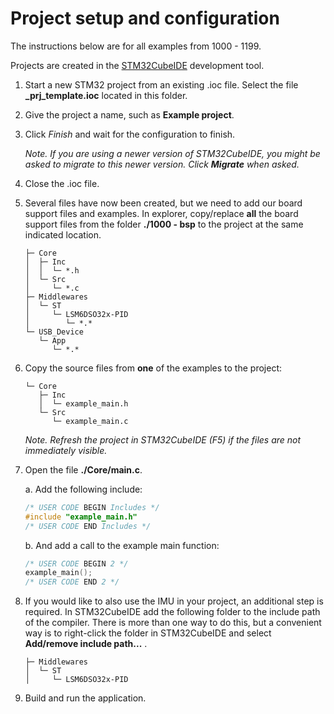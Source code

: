 # Project setup and configuration

The instructions below are for all examples from 1000 - 1199.

Projects are created in the [STM32CubeIDE](https://www.st.com/en/development-tools/stm32cubeide.html) development tool.

1.  Start a new STM32 project from an existing .ioc file. Select the file **\_prj_template.ioc** located in this folder.
2.  Give the project a name, such as **Example project**.
3.  Click _Finish_ and wait for the configuration to finish.

    _Note. If you are using a newer version of STM32CubeIDE, you might be asked to migrate to this newer version. Click **Migrate** when asked._

4.  Close the .ioc file.
5.  Several files have now been created, but we need to add our board support files and examples. In explorer, copy/replace **all** the board support files from the folder **./1000 - bsp** to the project at the same indicated location.
    ```
    ├─ Core
    │  ├─ Inc
    │  │  └─ *.h
    │  └─ Src
    │     └─ *.c
    ├─ Middlewares
    │  └─ ST
    │     └─ LSM6DSO32x-PID
    │        └─ *.*
    └─ USB_Device
       └─ App
          └─ *.*
    ```
6.  Copy the source files from **one** of the examples to the project:

    ```
    └─ Core
       ├─ Inc
       │  └─ example_main.h
       └─ Src
          └─ example_main.c
    ```

    _Note. Refresh the project in STM32CubeIDE (F5) if the files are not immediately visible._

7.  Open the file **./Core/main.c**.

    a. Add the following include:

    ```C
    /* USER CODE BEGIN Includes */
    #include "example_main.h"
    /* USER CODE END Includes */
    ```

    b. And add a call to the example main function:

    ```C
    /* USER CODE BEGIN 2 */
    example_main();
    /* USER CODE END 2 */
    ```

8.  If you would like to also use the IMU in your project, an additional step is required.
    In STM32CubeIDE add the following folder to the include path of the compiler. There is more than one way to do this, but a convenient way is to right-click the folder in STM32CubeIDE and select **Add/remove include path...** .
    ```
    ├─ Middlewares
    │  └─ ST
    │     └─ LSM6DSO32x-PID
    ```
9.  Build and run the application.

